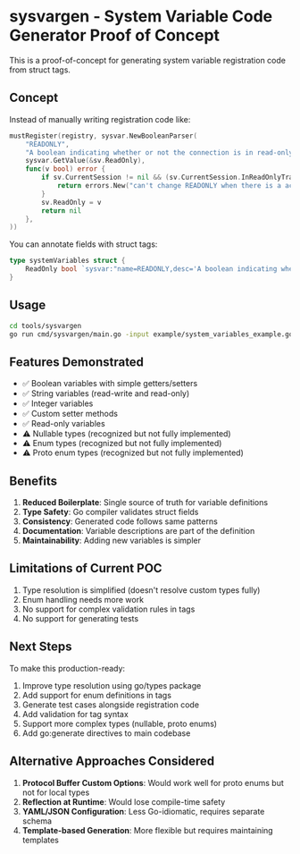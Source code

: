 # sysvargen - System Variable Code Generator Proof of Concept

This is a proof-of-concept for generating system variable registration code from struct tags.

## Concept

Instead of manually writing registration code like:

```go
mustRegister(registry, sysvar.NewBooleanParser(
    "READONLY",
    "A boolean indicating whether or not the connection is in read-only mode.",
    sysvar.GetValue(&sv.ReadOnly),
    func(v bool) error {
        if sv.CurrentSession != nil && (sv.CurrentSession.InReadOnlyTransaction() || sv.CurrentSession.InReadWriteTransaction()) {
            return errors.New("can't change READONLY when there is a active transaction")
        }
        sv.ReadOnly = v
        return nil
    },
))
```

You can annotate fields with struct tags:

```go
type systemVariables struct {
    ReadOnly bool `sysvar:"name=READONLY,desc='A boolean indicating whether or not the connection is in read-only mode',setter=setReadOnly"`
}
```

## Usage

```bash
cd tools/sysvargen
go run cmd/sysvargen/main.go -input example/system_variables_example.go
```

## Features Demonstrated

- ✅ Boolean variables with simple getters/setters
- ✅ String variables (read-write and read-only)
- ✅ Integer variables
- ✅ Custom setter methods
- ✅ Read-only variables
- ⚠️ Nullable types (recognized but not fully implemented)
- ⚠️ Enum types (recognized but not fully implemented)
- ⚠️ Proto enum types (recognized but not fully implemented)

## Benefits

1. **Reduced Boilerplate**: Single source of truth for variable definitions
2. **Type Safety**: Go compiler validates struct fields
3. **Consistency**: Generated code follows same patterns
4. **Documentation**: Variable descriptions are part of the definition
5. **Maintainability**: Adding new variables is simpler

## Limitations of Current POC

1. Type resolution is simplified (doesn't resolve custom types fully)
2. Enum handling needs more work
3. No support for complex validation rules in tags
4. No support for generating tests

## Next Steps

To make this production-ready:

1. Improve type resolution using go/types package
2. Add support for enum definitions in tags
3. Generate test cases alongside registration code
4. Add validation for tag syntax
5. Support more complex types (nullable, proto enums)
6. Add go:generate directives to main codebase

## Alternative Approaches Considered

1. **Protocol Buffer Custom Options**: Would work well for proto enums but not for local types
2. **Reflection at Runtime**: Would lose compile-time safety
3. **YAML/JSON Configuration**: Less Go-idiomatic, requires separate schema
4. **Template-based Generation**: More flexible but requires maintaining templates